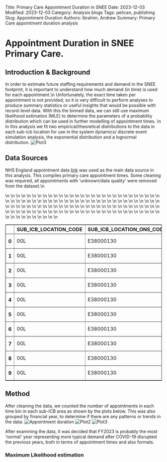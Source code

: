 Title: Primary Care Appointment Duration in SNEE
Date: 2023-12-03
Modified: 2023-12-03
Category: Analysis blogs
Tags: pelican, publishing
Slug: Appointment-Duration
Authors: Ibrahim, Andrew
Summary: Primary Care appointment duration analysis

# Appointment Duration in SNEE Primary Care.

## Introduction & Background
In order to estimate future staffing requirements and demand in the SNEE footprint, it is important to understand how much demand (in time) is used for each appointment.\n
Unfortunately, the exact time taken per appointment is not provided; so it is very difficult to perform analyses to produce summary statistics or useful insights that would be possible with record-level data. With this the binned data, we can still use  maximum likelihood estimation (MLE) to determine the parameters of a probability distribution which can be used in further modelling of appointment times. \n
In this analysis we fit two empirical/theoretical distributions to the data in each sub-icb location for use in the system dynamics/ discrete event simulation analysis, the exponential distribution and a lognormal distribution.
![Plot3]({attach}/img/appointment_duration_4.png)



## Data Sources
NHS England appointment data [link](https://digital.nhs.uk/data-and-information/publications/statistical/appointments-in-general-practice/october-2023) was used as the main data source in this analysis. This compiles primary care appointment times. Some cleaning was required, all appointments with 'unknown/data quality' were removed from the dataset.\n

<table border="1" class="dataframe">\n  <thead>\n    <tr style="text-align: right;">\n      <th></th>\n      <th>SUB_ICB_LOCATION_CODE</th>\n      <th>SUB_ICB_LOCATION_ONS_CODE</th>\n      <th>SUB_ICB_LOCATION_NAME</th>\n      <th>ICB_ONS_CODE</th>\n      <th>REGION_ONS_CODE</th>\n      <th>Appointment_Date</th>\n      <th>ACTUAL_DURATION</th>\n      <th>COUNT_OF_APPOINTMENTS</th>\n    </tr>\n  </thead>\n  <tbody>\n    <tr>\n      <th>0</th>\n      <td>00L</td>\n      <td>E38000130</td>\n      <td>NHS North East and North Cumbria ICB - 00L</td>\n      <td>E54000050</td>\n      <td>E40000012</td>\n      <td>01DEC2021</td>\n      <td>1-5 Minutes</td>\n      <td>1539</td>\n    </tr>\n    <tr>\n      <th>1</th>\n      <td>00L</td>\n      <td>E38000130</td>\n      <td>NHS North East and North Cumbria ICB - 00L</td>\n      <td>E54000050</td>\n      <td>E40000012</td>\n      <td>01DEC2021</td>\n      <td>31-60 Minutes</td>\n      <td>364</td>\n    </tr>\n    <tr>\n      <th>2</th>\n      <td>00L</td>\n      <td>E38000130</td>\n      <td>NHS North East and North Cumbria ICB - 00L</td>\n      <td>E54000050</td>\n      <td>E40000012</td>\n      <td>01DEC2021</td>\n      <td>Unknown / Data Quality</td>\n      <td>1277</td>\n    </tr>\n    <tr>\n      <th>3</th>\n      <td>00L</td>\n      <td>E38000130</td>\n      <td>NHS North East and North Cumbria ICB - 00L</td>\n      <td>E54000050</td>\n      <td>E40000012</td>\n      <td>01DEC2021</td>\n      <td>16-20 Minutes</td>\n      <td>730</td>\n    </tr>\n    <tr>\n      <th>4</th>\n      <td>00L</td>\n      <td>E38000130</td>\n      <td>NHS North East and North Cumbria ICB - 00L</td>\n      <td>E54000050</td>\n      <td>E40000012</td>\n      <td>01DEC2021</td>\n      <td>11-15 Minutes</td>\n      <td>1073</td>\n    </tr>\n    <tr>\n      <th>5</th>\n      <td>00L</td>\n      <td>E38000130</td>\n      <td>NHS North East and North Cumbria ICB - 00L</td>\n      <td>E54000050</td>\n      <td>E40000012</td>\n      <td>01DEC2021</td>\n      <td>6-10 Minutes</td>\n      <td>1698</td>\n    </tr>\n    <tr>\n      <th>6</th>\n      <td>00L</td>\n      <td>E38000130</td>\n      <td>NHS North East and North Cumbria ICB - 00L</td>\n      <td>E54000050</td>\n      <td>E40000012</td>\n      <td>01DEC2021</td>\n      <td>21-30 Minutes</td>\n      <td>619</td>\n    </tr>\n    <tr>\n      <th>7</th>\n      <td>00L</td>\n      <td>E38000130</td>\n      <td>NHS North East and North Cumbria ICB - 00L</td>\n      <td>E54000050</td>\n      <td>E40000012</td>\n      <td>02DEC2021</td>\n      <td>6-10 Minutes</td>\n      <td>1578</td>\n    </tr>\n    <tr>\n      <th>8</th>\n      <td>00L</td>\n      <td>E38000130</td>\n      <td>NHS North East and North Cumbria ICB - 00L</td>\n      <td>E54000050</td>\n      <td>E40000012</td>\n      <td>02DEC2021</td>\n      <td>Unknown / Data Quality</td>\n      <td>1391</td>\n    </tr>\n    <tr>\n      <th>9</th>\n      <td>00L</td>\n      <td>E38000130</td>\n      <td>NHS North East and North Cumbria ICB - 00L</td>\n      <td>E54000050</td>\n      <td>E40000012</td>\n      <td>02DEC2021</td>\n      <td>21-30 Minutes</td>\n      <td>601</td>\n    </tr>\n  </tbody>\n</table>



## Method
After cleaning the data, we counted the number of appointments in each time bin in each sub-ICB area as shown by the plots below. This was also grouped by financial year, to determine if there are any patterns or trends in the data.
![Appointment duration ]({attach}/img/appointment_duration_1.png)
![Plot2]({attach}/img/appointment_duration_2.png)
![Plot3]({attach}/img/appointment_duration_3.png)

After examining the data, it was decided that FY2023 is probably the most 'normal' year representing more typical demand after COVID-19 disrupted the previous years, both in terms of appointment times and also formats.

### Maximum Likelihood estimation

